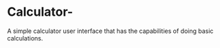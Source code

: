 # Calculator-
A simple calculator user interface that has the capabilities of doing basic calculations. 
